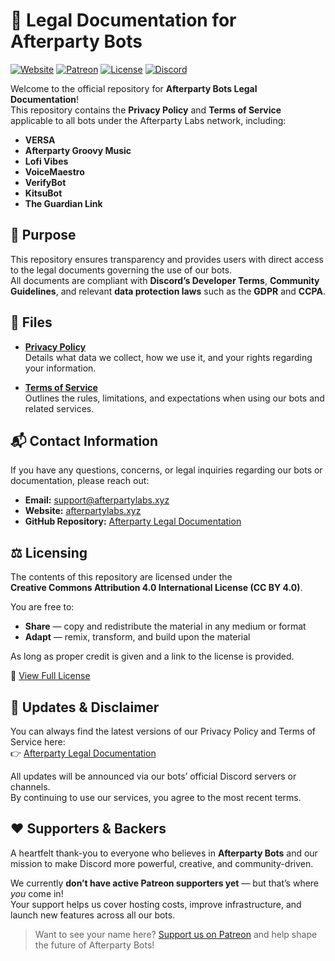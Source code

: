# 🧾 Legal Documentation for Afterparty Bots

[![Website](https://img.shields.io/badge/🌐_Website-afterpartylabs.xyz-blue?style=flat-square)](https://afterpartylabs.xyz)
[![Patreon](https://img.shields.io/badge/💖_Support-Patreon-orange?style=flat-square)](https://patreon.com/AfterpartyClub)
[![License](https://img.shields.io/badge/License-CC_BY_4.0-lightgrey?style=flat-square)](https://creativecommons.org/licenses/by/4.0/)
[![Discord](https://img.shields.io/badge/💬_Join_Us-Discord-7289DA?style=flat-square)](https://discord.gg/afterparty)



Welcome to the official repository for **Afterparty Bots Legal Documentation**!  
This repository contains the **Privacy Policy** and **Terms of Service** applicable to all bots under the Afterparty Labs network, including:

- **VERSA**  
- **Afterparty Groovy Music**  
- **Lofi Vibes**  
- **VoiceMaestro**  
- **VerifyBot**  
- **KitsuBot**
- **The Guardian Link**



## 🎯 Purpose

This repository ensures transparency and provides users with direct access to the legal documents governing the use of our bots.  
All documents are compliant with **Discord’s Developer Terms**, **Community Guidelines**, and relevant **data protection laws** such as the **GDPR** and **CCPA**.



## 📁 Files

- **[Privacy Policy](legal/privacy-policy)**  
  Details what data we collect, how we use it, and your rights regarding your information.  

- **[Terms of Service](legal/terms-of-service)**  
  Outlines the rules, limitations, and expectations when using our bots and related services.



## 📬 Contact Information

If you have any questions, concerns, or legal inquiries regarding our bots or documentation, please reach out:

- **Email:** [support@afterpartylabs.xyz](mailto:support@afterpartylabs.xyz)  
- **Website:** [afterpartylabs.xyz](https://afterpartylabs.xyz)  
- **GitHub Repository:** [Afterparty Legal Documentation](https://github.com/afteryparty/Afterparty-Legal-Documentation)



## ⚖️ Licensing

The contents of this repository are licensed under the  
**Creative Commons Attribution 4.0 International License (CC BY 4.0)**.  

You are free to:
- **Share** — copy and redistribute the material in any medium or format  
- **Adapt** — remix, transform, and build upon the material  

As long as proper credit is given and a link to the license is provided.  

📄 [View Full License](https://creativecommons.org/licenses/by/4.0/)



## 📢 Updates & Disclaimer

You can always find the latest versions of our Privacy Policy and Terms of Service here:  
👉 [Afterparty Legal Documentation](https://github.com/afteryparty/Afterparty-Legal-Documentation/tree/main/legal)

All updates will be announced via our bots’ official Discord servers or channels.  
By continuing to use our services, you agree to the most recent terms.



## ❤️ Supporters & Backers

A heartfelt thank-you to everyone who believes in **Afterparty Bots** and our mission to make Discord more powerful, creative, and community-driven.  

We currently **don’t have active Patreon supporters yet** — but that’s where *you* come in!  
Your support helps us cover hosting costs, improve infrastructure, and launch new features across all our bots.

> Want to see your name here? [Support us on Patreon](https://patreon.com/AfterpartyClub) and help shape the future of Afterparty Bots!
